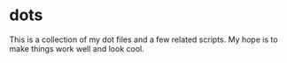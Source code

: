 # dots

This is a collection of my dot files and a few related scripts. My hope is to make things work well and look cool.
